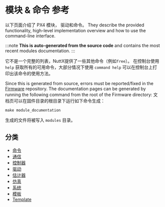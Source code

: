 
# 模块 & 命令 参考

以下页面介绍了 PX4 模块， 驱动和命令。 They describe the provided functionality, high-level implementation overview and how to use the command-line interface.

:::note
**This is auto-generated from the source code** and contains the most recent modules documentation.
:::

它不是一个完整的列表，NuttX提供了一些其他命令（例如`free`）。 在控制台使用 `help` 获取所有的可用命令，大部分情况下使用 `command help` 可以在控制台上打印出该命令的使用方法。

Since this is generated from source, errors must be reported/fixed in the [Firmware](https://github.com/PX4/Firmware) repository. The documentation pages can be generated by running the following command from the root of the Firmware directory: 文档页可以在固件目录的根目录下运行如下命令生成：

```
make module_documentation
```
生成的文件将被写入 `modules` 目录。

## 分类
- [命令](modules_autotune.md)
- [通信](modules_command.md)
- [控制器](modules_communication.md)
- [驱动](modules_controller.md)
- [估计器](modules_driver.md)
- [仿真](modules_estimator.md)
- [系统](modules_simulation.md)
- [模板](modules_system.md)
- [Template](modules_template.md)
